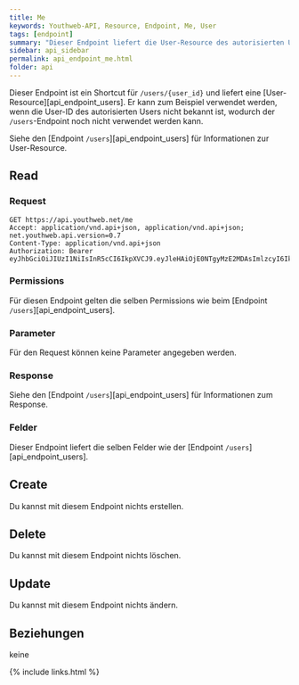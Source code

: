 ```yaml
---
title: Me
keywords: Youthweb-API, Resource, Endpoint, Me, User
tags: [endpoint]
summary: "Dieser Endpoint liefert die User-Resource des autorisierten User"
sidebar: api_sidebar
permalink: api_endpoint_me.html
folder: api
---
```


Dieser Endpoint ist ein Shortcut für `/users/{user_id}` und liefert eine [User-Resource][api_endpoint_users]. Er kann zum Beispiel verwendet werden, wenn die User-ID des autorisierten Users nicht bekannt ist, wodurch der `/users`-Endpoint noch nicht verwendet werden kann.

Siehe den [Endpoint `/users`][api_endpoint_users] für Informationen zur User-Resource.

## Read

### Request

```
GET https://api.youthweb.net/me
Accept: application/vnd.api+json, application/vnd.api+json; net.youthweb.api.version=0.7
Content-Type: application/vnd.api+json
Authorization: Bearer eyJhbGciOiJIUzI1NiIsInR5cCI6IkpXVCJ9.eyJleHAiOjE0NTgyMzE2MDAsImlzcyI6IkpOdlBnY3ROcEg1Y0s2UmMifQ.BOn0XFDDYa5iBHJb636A0C0m4sU5NO8SA_CPOVHoWNs
```

### Permissions

Für diesen Endpoint gelten die selben Permissions wie beim [Endpoint `/users`][api_endpoint_users].

### Parameter

Für den Request können keine Parameter angegeben werden.

### Response

Siehe den [Endpoint `/users`][api_endpoint_users] für Informationen zum Response.

### Felder

Dieser Endpoint liefert die selben Felder wie der [Endpoint `/users`][api_endpoint_users].

## Create

Du kannst mit diesem Endpoint nichts erstellen.

## Delete

Du kannst mit diesem Endpoint nichts löschen.

## Update

Du kannst mit diesem Endpoint nichts ändern.

## Beziehungen

keine

{% include links.html %}
